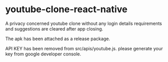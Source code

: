 # youtube-clone-react-native

A privacy concerned youtube clone without any login details requirements and suggestions are cleared after app closing.

The apk has been attached as a release package.

API KEY has been removed from src/apis/youtube.js.
please generate your key from google developer console.
